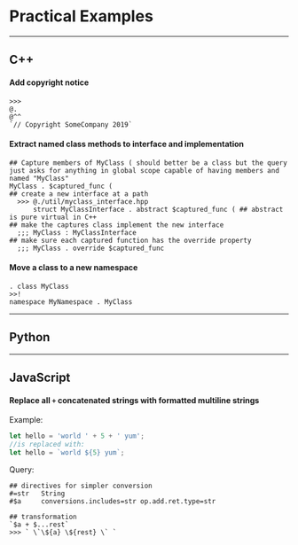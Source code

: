 
# Practical Examples

-----------------------

## C++


#### Add copyright notice

```sizr
>>>
@.
@^^
`// Copyright SomeCompany 2019`
```

#### Extract named class methods to interface and implementation

```sizr
## Capture members of MyClass ( should better be a class but the query just asks for anything in global scope capable of having members and named "MyClass"
MyClass . $captured_func (
## create a new interface at a path
  >>> @./util/myclass_interface.hpp
      struct MyClassInterface . abstract $captured_func ( ## abstract is pure virtual in C++
## make the captures class implement the new interface
  ;;; MyClass : MyClassInterface
## make sure each captured function has the override property
  ;;; MyClass . override $captured_func

```

#### Move a class to a new namespace

```
. class MyClass
>>!
namespace MyNamespace . MyClass
```

-----------------------

## Python

-----------------------

## JavaScript

#### Replace all `+` concatenated strings with formatted multiline strings

Example:
```JavaScript
let hello = 'world ' + 5 + ' yum';
//is replaced with:
let hello = `world ${5} yum`;
```

Query:
```
## directives for simpler conversion
#=str   String
#$a     conversions.includes=str op.add.ret.type=str

## transformation
`$a + $...rest`
>>> ` \`\${a} \${rest} \` `
```
